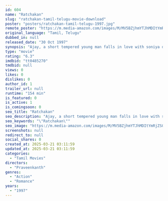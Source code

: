 ```yaml
---
id: 604
name: "Ratchakan"
slug: "ratchakan-tamil-telugu-movie-download"
poster: "posters/ratchakan-tamil-telugu-1997.jpg"
remote_poster: "https://m.media-amazon.com/images/M/MV5BZjhmYTJhMDItYmRjZS00Yzk1LTliZGQtNzg3Mjg1M2UzOWNkXkEyXkFqcGc@._V1_SX300.jpg"
original_language: "Tamil, Telugu"
dubbed_in: null
released_date: "30 Oct 1997"
synopsis: "Ajay, a short tempered young man falls in love with soniya daughter of a bigshot. Things take a turn for the worse when soniya's father puts a condition that Ajay has to control his temper for 3 months while working in his company."
type: "movie"
rating: "6.3"
imdbid: "tt0485270"
tmdbid: null
views: 0
likes: 0
dislikes: 0
author_id: 1
trailer_url: null
runtime: "154 min"
is_featured: 0
is_active: 1
is_comingsoon: 0
seo_title: "Ratchakan"
seo_description: "Ajay, a short tempered young man falls in love with soniya daughter of a bigshot. Things take a turn for the worse when soniya's father puts a condition that Ajay has to control his temper for 3 months while working in his company."
seo_keywords: "\"Ratchakan\""
seo_image: "https://m.media-amazon.com/images/M/MV5BZjhmYTJhMDItYmRjZS00Yzk1LTliZGQtNzg3Mjg1M2UzOWNkXkEyXkFqcGc@._V1_SX300.jpg"
screenshots: null
redirect_to: null
social_shares: 0
created_at: 2025-03-21 03:11:59
updated_at: 2025-03-21 03:11:59
categories:
  - "Tamil Movies"
directors:
  - "Praveenkanth"
genres:
  - "Action"
  - "Romance"
years:
  - "1997"
---
```

